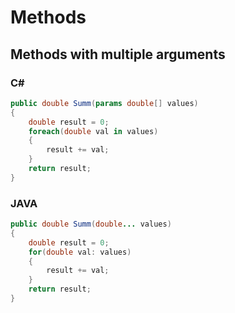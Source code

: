 # Methods
## Methods with multiple arguments

### C#
```csharp
public double Summ(params double[] values)
{
    double result = 0;
    foreach(double val in values)
    {
        result += val;
    }
    return result; 
}
```

### JAVA
```java
public double Summ(double... values)
{
    double result = 0;
    for(double val: values)
    {
        result += val;
    }
    return result; 
}
```
